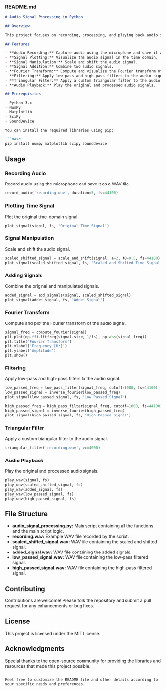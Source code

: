 ### README.md

```markdown
# Audio Signal Processing in Python

## Overview

This project focuses on recording, processing, and playing back audio signals using Python. Various signal processing techniques, including Fourier transforms, filtering, and signal manipulation, are applied to analyze and modify the recorded audio.

## Features

- **Audio Recording:** Capture audio using the microphone and save it as a WAV file.
- **Signal Plotting:** Visualize the audio signal in the time domain.
- **Signal Manipulation:** Scale and shift the audio signal.
- **Signal Addition:** Combine two audio signals.
- **Fourier Transform:** Compute and visualize the Fourier transform of the audio signal.
- **Filtering:** Apply low-pass and high-pass filters to the audio signal.
- **Triangular Filter:** Apply a custom triangular filter to the audio signal.
- **Audio Playback:** Play the original and processed audio signals.

## Prerequisites

- Python 3.x
- NumPy
- Matplotlib
- SciPy
- SoundDevice

You can install the required libraries using pip:

```bash
pip install numpy matplotlib scipy sounddevice
```

## Usage

### Recording Audio

Record audio using the microphone and save it as a WAV file.

```python
record_audio('recording.wav', duration=5, fs=44100)
```

### Plotting Time Signal

Plot the original time-domain signal.

```python
plot_signal(signal, fs, 'Original Time Signal')
```

### Signal Manipulation

Scale and shift the audio signal.

```python
scaled_shifted_signal = scale_and_shift(signal, a=2, t0=0.5, fs=44100)
plot_signal(scaled_shifted_signal, fs, 'Scaled and Shifted Time Signal')
```

### Adding Signals

Combine the original and manipulated signals.

```python
added_signal = add_signals(signal, scaled_shifted_signal)
plot_signal(added_signal, fs, 'Added Signal')
```

### Fourier Transform

Compute and plot the Fourier transform of the audio signal.

```python
signal_freq = compute_fourier(signal)
plt.plot(np.fft.fftfreq(signal.size, 1/fs), np.abs(signal_freq))
plt.title('Fourier Transform')
plt.xlabel('Frequency [Hz]')
plt.ylabel('Amplitude')
plt.show()
```

### Filtering

Apply low-pass and high-pass filters to the audio signal.

```python
low_passed_freq = low_pass_filter(signal_freq, cutoff=1000, fs=44100)
low_passed_signal = inverse_fourier(low_passed_freq)
plot_signal(low_passed_signal, fs, 'Low Passed Signal')

high_passed_freq = high_pass_filter(signal_freq, cutoff=1000, fs=44100)
high_passed_signal = inverse_fourier(high_passed_freq)
plot_signal(high_passed_signal, fs, 'High Passed Signal')
```

### Triangular Filter

Apply a custom triangular filter to the audio signal.

```python
triangular_filter('recording.wav', wc=4000)
```

### Audio Playback

Play the original and processed audio signals.

```python
play_wav(signal, fs)
play_wav(scaled_shifted_signal, fs)
play_wav(added_signal, fs)
play_wav(low_passed_signal, fs)
play_wav(high_passed_signal, fs)
```

## File Structure

- **audio_signal_processing.py:** Main script containing all the functions and the main script logic.
- **recording.wav:** Example WAV file recorded by the script.
- **scaled_shifted_signal.wav:** WAV file containing the scaled and shifted signal.
- **added_signal.wav:** WAV file containing the added signals.
- **low_passed_signal.wav:** WAV file containing the low-pass filtered signal.
- **high_passed_signal.wav:** WAV file containing the high-pass filtered signal.

## Contributing

Contributions are welcome! Please fork the repository and submit a pull request for any enhancements or bug fixes.

## License

This project is licensed under the MIT License.

## Acknowledgments

Special thanks to the open-source community for providing the libraries and resources that made this project possible.
```

Feel free to customize the README file and other details according to your specific needs and preferences.
